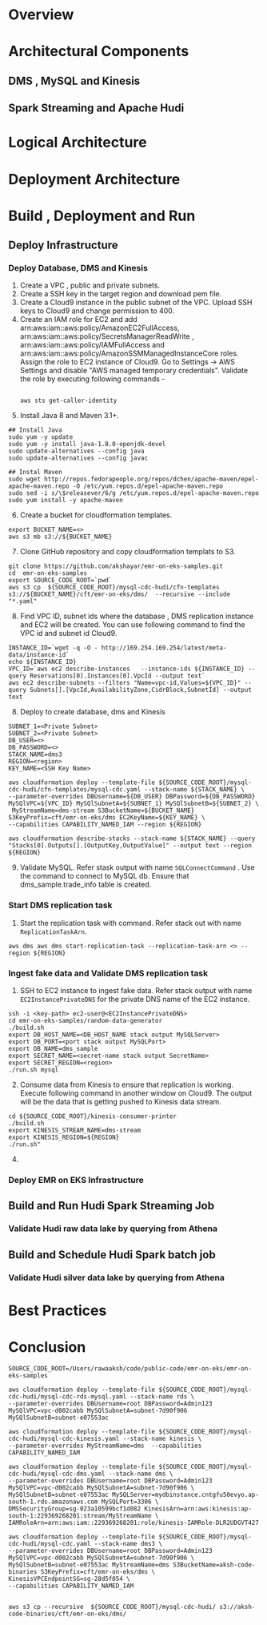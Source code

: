 # Overview
# Architectural Components
## DMS , MySQL and Kinesis
## Spark Streaming and Apache Hudi
# Logical Architecture
# Deployment Architecture
# Build , Deployment and Run
## Deploy Infrastructure
### Deploy Database, DMS and Kinesis 
1. Create a VPC , public and private subnets. 
2. Create a SSH key in the target region and download pem file.    
3. Create a Cloud9 instance in the public subnet of the VPC. Upload SSH keys to Cloud9 and change permission to 400.
4. Create an IAM role for EC2 and add arn:aws:iam::aws:policy/AmazonEC2FullAccess, arn:aws:iam::aws:policy/SecretsManagerReadWrite , arn:aws:iam::aws:policy/IAMFullAccess and arn:aws:iam::aws:policy/AmazonSSMManagedInstanceCore roles. Assign the role to EC2 instance of Cloud9. Go to Settings -> AWS Settings and disable "AWS managed temporary credentials". Validate the role by executing following commands -
    ```shell
    
    aws sts get-caller-identity
    
    ```
 5. Install Java 8 and Maven 3.1+.
```shell
## Install Java
sudo yum -y update
sudo yum -y install java-1.8.0-openjdk-devel
sudo update-alternatives --config java
sudo update-alternatives --config javac

## Instal Maven
sudo wget http://repos.fedorapeople.org/repos/dchen/apache-maven/epel-apache-maven.repo -O /etc/yum.repos.d/epel-apache-maven.repo
sudo sed -i s/\$releasever/6/g /etc/yum.repos.d/epel-apache-maven.repo
sudo yum install -y apache-maven
``` 
6. Create a bucket for cloudformation templates. 
```shell
export BUCKET_NAME=<>
aws s3 mb s3://${BUCKET_NAME}
```
7. Clone GitHub repository and copy cloudformation templats to S3.
```shell
git clone https://github.com/akshayar/emr-on-eks-samples.git
cd  emr-on-eks-samples 
export SOURCE_CODE_ROOT=`pwd`
aws s3 cp  ${SOURCE_CODE_ROOT}/mysql-cdc-hudi/cfn-templates s3://${BUCKET_NAME}/cft/emr-on-eks/dms/  --recursive --include "*.yaml"
```
8. Find VPC ID, subnet ids where the database , DMS replication instance and EC2 will be created. You can use following command to find the VPC id and subnet id Cloud9. 
```shell
INSTANCE_ID=`wget -q -O - http://169.254.169.254/latest/meta-data/instance-id`
echo ${INSTANCE_ID}
VPC_ID=`aws ec2 describe-instances   --instance-ids ${INSTANCE_ID} --query Reservations[0].Instances[0].VpcId --output text`
aws ec2 describe-subnets --filters "Name=vpc-id,Values=${VPC_ID}" --query Subnets[].[VpcId,AvailabilityZone,CidrBlock,SubnetId] --output text 
```   
8. Deploy to create database, dms and Kinesis
```shell
SUBNET_1=<Private Subnet>
SUBNET_2=<Private Subnet>
DB_USER=<>
DB_PASSWORD=<>
STACK_NAME=dms3
REGION=<region>
KEY_NAME=<SSH Key Name>

aws cloudformation deploy --template-file ${SOURCE_CODE_ROOT}/mysql-cdc-hudi/cfn-templates/mysql-cdc.yaml --stack-name ${STACK_NAME} \
--parameter-overrides DBUsername=${DB_USER} DBPassword=${DB_PASSWORD} MySQlVPC=${VPC_ID} MySQlSubnetA=${SUBNET_1} MySQlSubnetB=${SUBNET_2} \
 MyStreamName=dms-stream S3BucketName=${BUCKET_NAME} S3KeyPrefix=cft/emr-on-eks/dms EC2KeyName=${KEY_NAME} \
--capabilities CAPABILITY_NAMED_IAM --region ${REGION}

aws cloudformation describe-stacks --stack-name ${STACK_NAME} --query "Stacks[0].Outputs[].[OutputKey,OutputValue]" --output text --region ${REGION}

```
9. Validate MySQL. Refer stask output with name `SQLConnectCommand` . Use the command to connect to MySQL db. Ensure that dms_sample.trade_info table is created.

### Start DMS replication task 
1. Start the replication task with command. Refer stack out with name `ReplicationTaskArn`. 
```shell
aws dms aws dms start-replication-task --replication-task-arn <> --region ${REGION}
```
### Ingest fake data  and Validate DMS replication task
1. SSH to EC2 instance to ingest fake data. Refer stack output with name `EC2InstancePrivateDNS` for the private DNS name of the EC2 instance. 
```shell
ssh -i <key-path> ec2-user@<EC2InstancePrivateDNS>
cd emr-on-eks-samples/random-data-generator
./build.sh
export DB_HOST_NAME=<DB_HOST_NAME stack output MySQLServer>
export DB_PORT=<port stack output MySQLPort>
export DB_NAME=dms_sample
export SECRET_NAME=<secret-name stack output SecretName>
export SECRET_REGION=<region>
./run.sh mysql
```
2. Consume data from Kinesis to ensure that replication is working. Execute following command in another window on Cloud9. The output will be the data that is getting pushed to Kinesis data stream. 
```shell
cd ${SOURCE_CODE_ROOT}/kinesis-consumer-printer
./build.sh
export KINESIS_STREAM_NAME=dms-stream
export KINESIS_REGION=${REGION}
./run.sh"
```
4. <Refer to sample messages in Kinesis>
### Deploy EMR on EKS Infrastructure
## Build and Run Hudi Spark Streaming Job
### Validate Hudi raw data lake by querying from Athena
## Build and Schedule Hudi Spark batch job
### Validate Hudi silver data lake by querying from Athena
# Best Practices
# Conclusion
```
SOURCE_CODE_ROOT=/Users/rawaaksh/code/public-code/emr-on-eks/emr-on-eks-samples

aws cloudformation deploy --template-file ${SOURCE_CODE_ROOT}/mysql-cdc-hudi/mysql-cdc-rds-mysql.yaml --stack-name rds \
--parameter-overrides DBUsername=root DBPassword=Admin123 MySQlVPC=vpc-d002cabb MySQlSubnetA=subnet-7d90f906 MySQlSubnetB=subnet-e07553ac 

aws cloudformation deploy --template-file ${SOURCE_CODE_ROOT}/mysql-cdc-hudi/mysql-cdc-kinesis.yaml --stack-name kinesis \
--parameter-overrides MyStreamName=dms  --capabilities CAPABILITY_NAMED_IAM

aws cloudformation deploy --template-file ${SOURCE_CODE_ROOT}/mysql-cdc-hudi/mysql-cdc-dms.yaml --stack-name dms \
--parameter-overrides DBUsername=root DBPassword=Admin123 MySQlVPC=vpc-d002cabb MySQlSubnetA=subnet-7d90f906 \
MySQlSubnetB=subnet-e07553ac MySQLServer=mydbinstance.cntgfu50evyo.ap-south-1.rds.amazonaws.com MySQLPort=3306 \
DMSSecurityGroup=sg-023a10599bcf1d082 KinesisArn=arn:aws:kinesis:ap-south-1:229369268201:stream/MyStreamName \
IAMRoleArn=arn:aws:iam::229369268201:role/kinesis-IAMRole-DLR2UDGVT427

aws cloudformation deploy --template-file ${SOURCE_CODE_ROOT}/mysql-cdc-hudi/mysql-cdc.yaml --stack-name dms3 \
--parameter-overrides DBUsername=root DBPassword=Admin123 MySQlVPC=vpc-d002cabb MySQlSubnetA=subnet-7d90f906 \
MySQlSubnetB=subnet-e07553ac MyStreamName=dms S3BucketName=aksh-code-binaries S3KeyPrefix=cft/emr-on-eks/dms \
KinesisVPCEndpointSG=sg-28d5f054 \
--capabilities CAPABILITY_NAMED_IAM


aws s3 cp --recursive  ${SOURCE_CODE_ROOT}/mysql-cdc-hudi/ s3://aksh-code-binaries/cft/emr-on-eks/dms/ 


```
